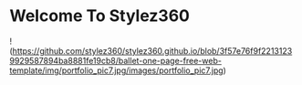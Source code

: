 #                     Welcome To Stylez360


!
(https://github.com/stylez360/stylez360.github.io/blob/3f57e76f9f22131239929587894ba8881fe19cb8/ballet-one-page-free-web-template/img/portfolio_pic7.jpg/images/portfolio_pic7.jpg)

